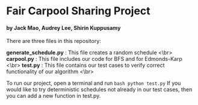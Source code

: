 # Fair Carpool Sharing Project
#### by Jack Mao, Audrey Lee, Shirin Kuppusamy

There are three files in this repository:

**generate_schedule.py** : This file creates a random schedule <\br>
**carpool.py** : This file includes our code for BFS and for Edmonds-Karp <\br>
**test.py** : This file contains our test cases to verify correct functionality of our algorithm <\br>

To run our project, open a terminal and run ```bash python test.py``` If you would like
to try deterministic schedules not already in our test cases, then you
can add a new function in test.py.
